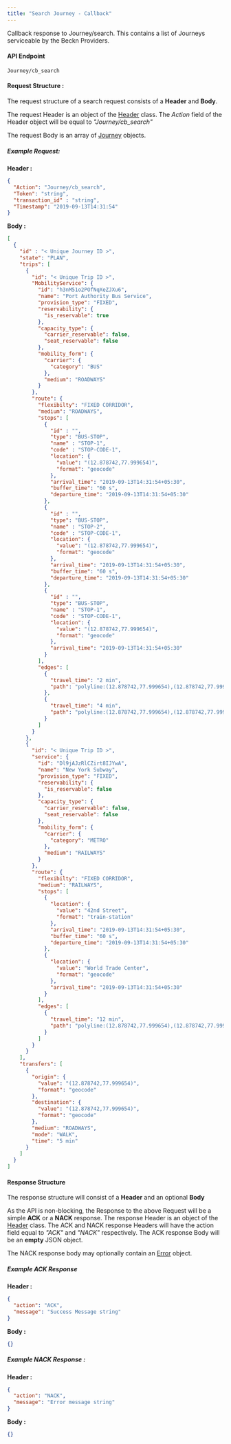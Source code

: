 ```yaml
---
title: "Search Journey - Callback"
---
```


Callback response to Journey/search. This contains a list of Journeys serviceable by the Beckn Providers.

#### API Endpoint

    Journey/cb_search

#### Request Structure :

The request structure of a search request consists of a **Header** and **Body**.

The request Header is an object of the [Header](/Resources/Header) class. The *Action* field of the Header object will be equal to *"Journey/cb_search"*

The request Body is an array of [Journey](/Resources/Journey) objects.

##### Example Request:

**Header :**

```json
{
  "Action": "Journey/cb_search",
  "Token": "string",
  "transaction_id" : "string",
  "Timestamp": "2019-09-13T14:31:54"
}
```

**Body :**

```json
[
  {
    "id" : "< Unique Journey ID >",
    "state": "PLAN",
    "trips": [
      {
        "id": "< Unique Trip ID >",
        "MobilityService": {
          "id": "h3nM51o2POfNqXeZJXu6",
          "name": "Port Authority Bus Service",
          "provision_type": "FIXED",
          "reservability": {
            "is_reservable": true
          },
          "capacity_type": {
            "carrier_reservable": false,
            "seat_reservable": false
          },
          "mobility_form": {
            "carrier": {
              "category": "BUS"
            },
            "medium": "ROADWAYS"
          }
        },
        "route": {
          "flexibilty": "FIXED CORRIDOR",
          "medium": "ROADWAYS",
          "stops": [
            {
              "id" : "",
              "type": "BUS-STOP",
              "name" : "STOP-1",
              "code" : "STOP-CODE-1",
              "location": {
                "value": "(12.878742,77.999654)",
                "format": "geocode"
              },
              "arrival_time": "2019-09-13T14:31:54+05:30",
              "buffer_time": "60 s",
              "departure_time": "2019-09-13T14:31:54+05:30"
            },
            {
              "id" : "",
              "type": "BUS-STOP",
              "name" : "STOP-2",
              "code" : "STOP-CODE-1",
              "location": {
                "value": "(12.878742,77.999654)",
                "format": "geocode"
              },
              "arrival_time": "2019-09-13T14:31:54+05:30",
              "buffer_time": "60 s",
              "departure_time": "2019-09-13T14:31:54+05:30"
            },
            {
              "id" : "",
              "type": "BUS-STOP",
              "name" : "STOP-1",
              "code" : "STOP-CODE-1",
              "location": {
                "value": "(12.878742,77.999654)",
                "format": "geocode"
              },
              "arrival_time": "2019-09-13T14:31:54+05:30"
            }
          ],
          "edges": [
            {
              "travel_time": "2 min",
              "path": "polyline:(12.878742,77.999654),(12.878742,77.999654),(12.878742,77.999654)"
            },
            {
              "travel_time": "4 min",
              "path": "polyline:(12.878742,77.999654),(12.878742,77.999654),(12.878742,77.999654)"
            }
          ]
        }
      },
      {
        "id": "< Unique Trip ID >",
        "service": {
          "id": "Dl9jAJzRlCZirt8IJYwA",
          "name": "New York Subway",
          "provision_type": "FIXED",
          "reservability": {
            "is_reservable": false
          },
          "capacity_type": {
            "carrier_reservable": false,
            "seat_reservable": false
          },
          "mobility_form": {
            "carrier": {
              "category": "METRO"
            },
            "medium": "RAILWAYS"
          }
        },
        "route": {
          "flexibilty": "FIXED CORRIDOR",
          "medium": "RAILWAYS",
          "stops": [
            {
              "location": {
                "value": "42nd Street",
                "format": "train-station"
              },
              "arrival_time": "2019-09-13T14:31:54+05:30",
              "buffer_time": "60 s",
              "departure_time": "2019-09-13T14:31:54+05:30"
            },
            {
              "location": {
                "value": "World Trade Center",
                "format": "geocode"
              },
              "arrival_time": "2019-09-13T14:31:54+05:30"
            }
          ],
          "edges": [
            {
              "travel_time": "12 min",
              "path": "polyline:(12.878742,77.999654),(12.878742,77.999654),(12.878742,77.999654)"
            }
          ]
        }
      }
    ],
    "transfers": [
      {
        "origin": {
          "value": "(12.878742,77.999654)",
          "format": "geocode"
        },
        "destination": {
          "value": "(12.878742,77.999654)",
          "format": "geocode"
        },
        "medium": "ROADWAYS",
        "mode": "WALK",
        "time": "5 min"
      }
    ]
  }
]

```

#### Response Structure

The response structure will consist of a **Header** and an optional **Body**

As the API is non-blocking, the Response to the above Request will be a simple **ACK** or a **NACK** response. The response Header is an object of the [Header](/Resources/Header) class. The ACK and NACK response Headers will have the action field equal to *"ACK"* and *"NACK"* respectively. The ACK response Body will be an **empty** JSON object.

The NACK response body may optionally contain an [Error](/Resources/Error) object.

##### Example ACK Response

**Header :**

```json
{
  "action": "ACK",
  "message": "Success Message string"
}
```

**Body :**
``` json
{}
```
##### Example NACK Response :

**Header :**
```json
{
  "action": "NACK",
  "message": "Error message string"
}
```
**Body :**
```json
{}
```
